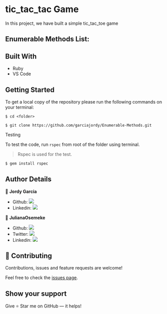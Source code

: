 # tic_tac_tac Game

In this project, we have built a simple tic_tac_toe game 

## Enumerable Methods List:



## Built With

- Ruby
- VS Code

## Getting Started

To get a local copy of the repository please run the following commands on your terminal:

```
$ cd <folder>
```

```
$ git clone https://github.com/garciajordy/Enumerable-Methods.git
```

Testing

To test the code, run `rspec` from root of the folder using terminal.

> Rspec is used for the test.

```bash
$ gem install rspec
```

## Author Details

👤 **Jordy Garcia**

- Github: [![](https://img.shields.io/badge/GitHub-100000?style=for-the-badge&logo=github&logoColor=white)](https://github.com/garciajordy/)
- Linkedin: [![](https://img.shields.io/badge/LinkedIn-0077B5?style=for-the-badge&logo=linkedin&logoColor=white)](https://www.linkedin.com/in/jordy-garcia-675849206/)

👤 **JulianaOsemeke**

- Github: [![](https://img.shields.io/badge/GitHub-100000?style=for-the-badge&logo=github&logoColor=white)](https://github.com//)
- Twitter: [![](https://img.shields.io/badge/Twitter-1DA1F2?style=for-the-badge&logo=twitter&logoColor=white)](https://twitter.com/)
- Linkedin: [![](https://img.shields.io/badge/LinkedIn-0077B5?style=for-the-badge&logo=linkedin&logoColor=white)](https://www.linkedin.com/in//)

## 🤝 Contributing

Contributions, issues and feature requests are welcome!

Feel free to check the [issues page](https://github.com/garciajordy/Enumerable-Methods/issues).

## Show your support

Give ⭐ Star me on GitHub — it helps!